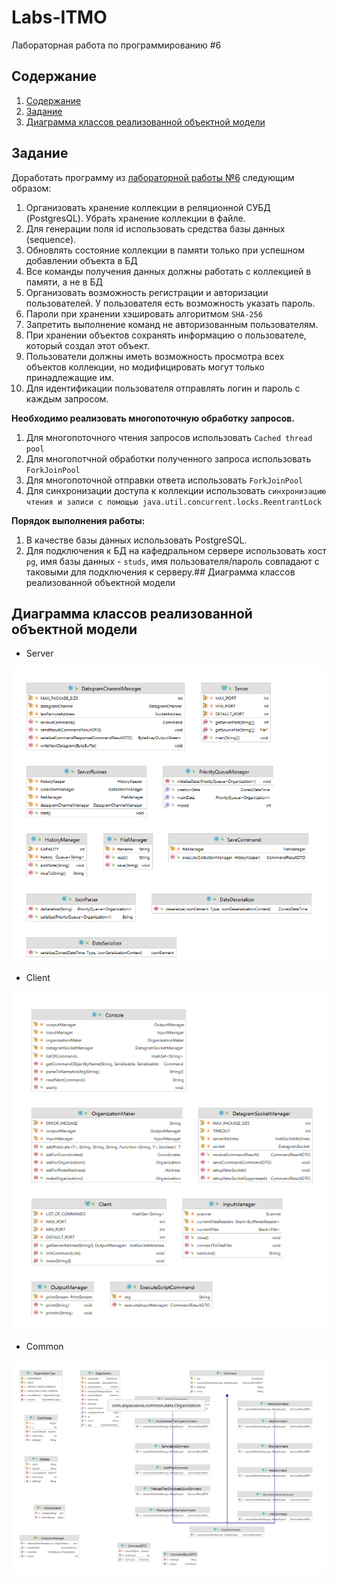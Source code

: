 # Labs-ITMO
Лабораторная работа по программированию #6

## Содержание

1. [Содержание](#содержание)
1. [Задание](#задание)
1. [Диаграмма классов реализованной объектной модели](#диаграмма)

## Задание
Доработать программу из  [лабораторной работы №6](https://se.ifmo.ru/courses/programming#lab6)  следующим образом:

1.  Организовать хранение коллекции в реляционной СУБД (PostgresQL). Убрать хранение коллекции в файле.
2.  Для генерации поля id использовать средства базы данных (sequence).
3.  Обновлять состояние коллекции в памяти только при успешном добавлении объекта в БД
4.  Все команды получения данных должны работать с коллекцией в памяти, а не в БД
5.  Организовать возможность регистрации и авторизации пользователей. У пользователя есть возможность указать пароль.
6.  Пароли при хранении хэшировать алгоритмом  `SHA-256`
7.  Запретить выполнение команд не авторизованным пользователям.
8.  При хранении объектов сохранять информацию о пользователе, который создал этот объект.
9.  Пользователи должны иметь возможность просмотра всех объектов коллекции, но модифицировать могут только принадлежащие им.
10.  Для идентификации пользователя отправлять логин и пароль с каждым запросом.

**Необходимо реализовать многопоточную обработку запросов.**

1.  Для многопоточного чтения запросов использовать  `Cached thread pool`
2.  Для многопотчной обработки полученного запроса использовать  `ForkJoinPool`
3.  Для многопоточной отправки ответа использовать  `ForkJoinPool`
4.  Для синхронизации доступа к коллекции использовать  `синхронизацию чтения и записи с помощью java.util.concurrent.locks.ReentrantLock`

**Порядок выполнения работы:**

1.  В качестве базы данных использовать PostgreSQL.
2.  Для подключения к БД на кафедральном сервере использовать хост  `pg`, имя базы данных -  `studs`, имя пользователя/пароль совпадают с таковыми для подключения к серверу.## Диаграмма классов реализованной объектной модели

## Диаграмма классов реализованной объектной модели

- Server
<p align="center">
    <img src = "https://github.com/anya-yarusova/Labs-ITMO/blob/lab_06/lab-06/sources/uml_server_lab_06.png"/>
</p>
 
- Client
<p align="center">
    <img src = "https://github.com/anya-yarusova/Labs-ITMO/blob/lab_06/lab-06/sources/uml_client_lab_06.png"/>
</p>

- Common
<p align="center">
    <img src = "https://github.com/anya-yarusova/Labs-ITMO/blob/lab_06/lab-06/sources/uml_common_lab_06.png"/>
</p>
